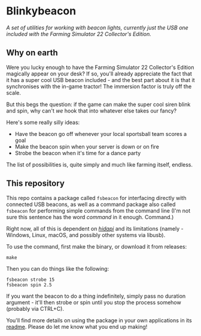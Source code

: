 # Blinkybeacon

_A set of utilities for working with beacon lights, currently just the USB one included with the Farming Simulator 22 Collector's Edition._

## Why on earth

Were you lucky enough to have the Farming Simulator 22 Collector's Edition magically appear on your desk?
If so, you'll already appreciate the fact that it has a super cool USB beacon included - 
and the best part about it is that it synchronises with the in-game tractor! The immersion factor is truly off the scale.

But this begs the question: if the game can make the super cool siren blink and spin, why can't _we_ hook that into whatever else takes our fancy?

Here's some really silly ideas:
* Have the beacon go off whenever your local sportsball team scores a goal
* Make the beacon spin when your server is down or on fire
* Strobe the beacon when it's time for a dance party

The list of possibilities is, quite simply and much like farming itself, endless.

## This repository

This repo contains a package called `fsbeacon` for interfacing directly with connected USB beacons,
as well as a command package also called `fsbeacon` for performing simple commands from the command line (I'm not sure this sentence has the word _command_ in it enough. Command.)

Right now, all of this is dependent on [_hidapi_](https://github.com/libusb/hidapi) and its limitations (namely - Windows, Linux, macOS, and possibly other systems via libusb).

To use the command, first make the binary, or download it from releases:

`make`

Then you can do things like the following:

```
fsbeacon strobe 15
fsbeacon spin 2.5
```

If you want the beacon to do a thing indefinitely, simply pass no duration argument - it'll then strobe or spin until you stop the process somehow (probably via CTRL+C).

You'll find more details on using the package in your own applications in its [readme](pkg/fsbeacon/README.md). Please do let me know what you end up making!